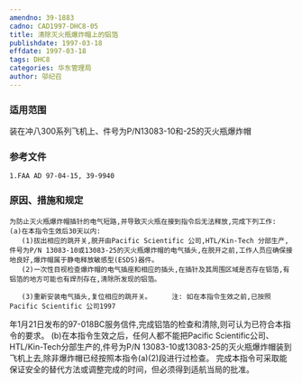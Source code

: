 ```yaml
---
amendno: 39-1883
cadno: CAD1997-DHC8-05
title: 清除灭火瓶爆炸帽上的铝箔
publishdate: 1997-03-18
effdate: 1997-03-18
tags: DHC8
categories: 华东管理局
author: 邬纪召
---
```


### 适用范围 
装在冲八300系列飞机上、件号为P/N13083-10和-25的灭火瓶爆炸帽

### 参考文件
    1.FAA AD 97-04-15, 39-9940 

### 原因、措施和规定 
    为防止灭火瓶爆炸帽插针的电气短路,并导致灭火瓶在接到指令后无法释放,完成下列工作: 
    (a)在本指令生效后30天以内: 
       (1)拔出相应的跳开关,脱开由Pacific Scientific 公司,HTL/Kin-Tech 分部生产,件号为P/N 13083-10或13083-25的灭火瓶爆炸帽的电气插头,在脱开之前,工作人员应确保接地良好,爆炸帽属于静电释放敏感型(ESDS)器件。 
       (2)一次性目视检查爆炸帽的电气插座和相应的插头,在插针及其周围区域是否存在铝箔,有铝箔的地方可能也有焊剂存在,清除所发现的铝箔。 

       (3)重新安装电气插头,复位相应的跳开关。     注: 如在本指令生效之前,已按照Pacific Scientific 公司1997
  
年1月21日发布的97-018BC服务信件,完成铝箔的检查和清除,则可认为已符合本指令的要求。 
    (b)在本指令生效之后，任何人都不能把Pacific  Scientific公司、HTL/Kin-Tech分部生产的,件号为P/N 13083-10或13083-25的灭火瓶爆炸帽装到飞机上去,除非爆炸帽已经按照本指令(a)(2)段进行过检查。 
    完成本指令可采取能保证安全的替代方法或调整完成的时间，但必须得到适航当局的批准。
